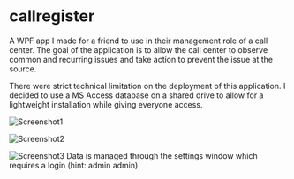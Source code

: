 # callregister
A WPF app I made for a friend to use in their management role of a call center.
The goal of the application is to allow the call center to observe common and recurring issues and take action to prevent the issue at the source.

There were strict technical limitation on the deployment of this application.
I decided to use a MS Access database on a shared drive to allow for a lightweight installation while giving everyone access.

![Screenshot1](Resources/Screenshot1.png)

![Screenshot2](Resources/Screenshot1.png)

![Screenshot3](Resources/Screenshot3.png)
Data is managed through the settings window which requires a login (hint: admin admin)
